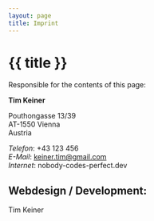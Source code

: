 ```yaml
---
layout: page
title: Imprint
---
```


# {{ title }}

Responsible for the contents of this page:

**Tim Keiner**

Pouthongasse 13/39<br />
AT-1550 Vienna<br/>
Austria<br/>

_Telefon_: +43 123 456<br />
_E-Mail_: keiner.tim@gmail.com<br/>
_Internet_: nobody-codes-perfect.dev<br/>

## Webdesign / Development:

Tim Keiner

